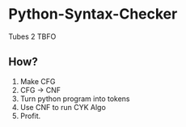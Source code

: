 # Python-Syntax-Checker
Tubes 2 TBFO

## How?
1. Make CFG
2. CFG -> CNF
3. Turn python program into tokens
4. Use CNF to run CYK Algo
5. Profit.